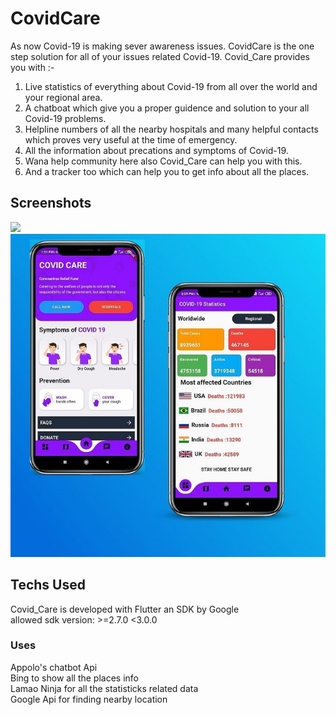 # CovidCare

As now Covid-19 is making sever awareness issues.
CovidCare is the one step solution for all of your issues related Covid-19. Covid_Care provides you with :-
1. Live statistics of everything about Covid-19 from all over the world and your regional area.
2. A chatboat which give you a proper guidence and solution to your all Covid-19 problems.
3. Helpline numbers of all the nearby hospitals and many helpful contacts which proves very useful at the time of emergency.
4. All the information about precations and symptoms of Covid-19.
5. Wana help community here also Covid_Care can help you with this.
6. And a tracker too which can help you to get info about all the places.


## Screenshots
<img src="./Screenshots/link0.JPG" >
<img src="./Screenshots/link1.JPG" >


## Techs Used
Covid_Care is developed with Flutter an SDK by Google\
allowed sdk version: >=2.7.0 <3.0.0
### Uses 
Appolo's chatbot Api\
Bing to show all the places info\
Lamao Ninja for all the statisticks related data\
Google Api for finding nearby location
